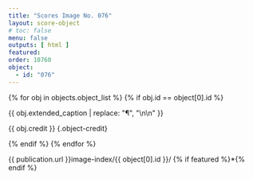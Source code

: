 ```yaml
---
title: "Scores Image No. 076"
layout: score-object
# toc: false
menu: false
outputs: [ html ]
featured: 
order: 10760
object:
  - id: "076"
---
```


{% for obj in objects.object_list %}
{% if obj.id == object[0].id %}

{{ obj.extended_caption | replace: "¶", "\n\n" }}

{{ obj.credit }} {.object-credit}

{% endif %}
{% endfor %}

<div class="object-credit object-url is-print-only">

{{ publication.url }}image-index/{{ object[0].id }}/ {% if featured %}*{% endif %}

</div>
